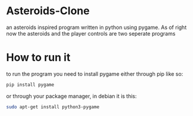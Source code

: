 # Asteroids-Clone

an asteroids inspired program written in python using pygame. As of right now the asteroids and the player controls are two seperate programs

# How to run it

to run the program you need to install pygame either through pip like so:

```bash
pip install pygame
```
or through your package manager, in debian it is this:

```bash
sudo apt-get install python3-pygame
```
